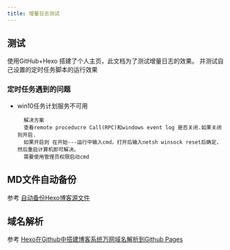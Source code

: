 ```yaml
---
title: 增量日志测试
---
```


## 测试 ##
使用GitHub+Hexo 搭建了个人主页，此文档为了测试增量日志的效果。
并测试自己设置的定时任务脚本的运行效果

### 定时任务遇到的问题 ###

- win10任务计划服务不可用
 
		解决方案
		查看remote proceducre Call(RPC)和windows event log 是否关闭.如果关闭则开启.
		如果开启则 在开始---运行中输入cmd，打开后输入netsh winsock reset后确定，然后重启计算机即可解决。
		需要使用管理员权限启动cmd


## MD文件自动备份 ##

参考 [自动备份Hexo博客源文件](http://zhujiegao.com/2015/12/06/automatic-backup/)

## 域名解析 ##

参考 [Hexo在Github中搭建博客系统万网域名解析到Github Pages ](http://blog.csdn.net/chwshuang/article/details/52350589)

